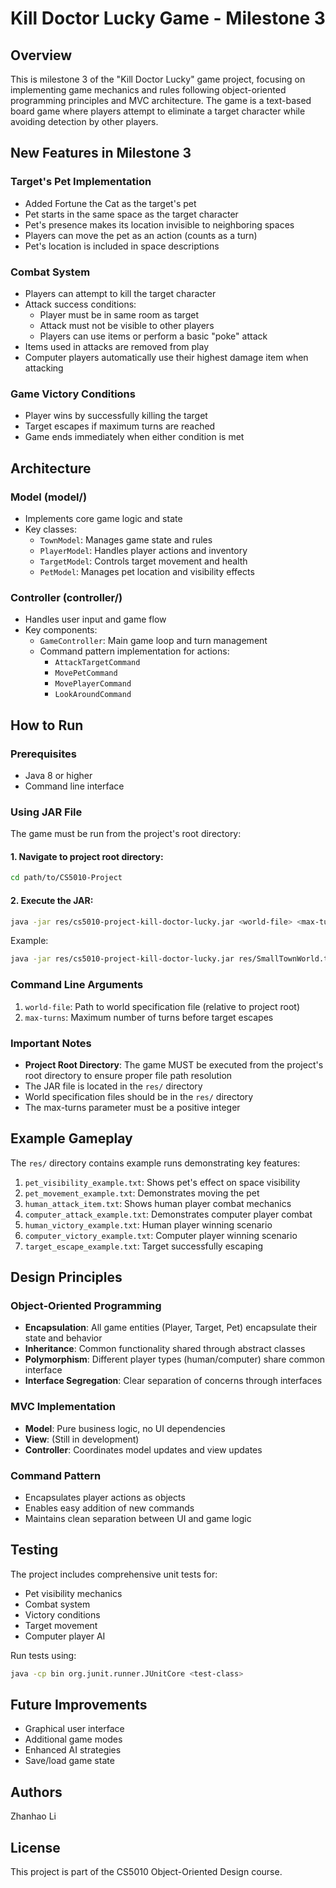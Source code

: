 # Kill Doctor Lucky Game - Milestone 3

## Overview

This is milestone 3 of the "Kill Doctor Lucky" game project, focusing on implementing game mechanics and rules following
object-oriented programming principles and MVC architecture. The game is a text-based board game where players attempt
to eliminate a target character while avoiding detection by other players.

## New Features in Milestone 3

### Target's Pet Implementation

- Added Fortune the Cat as the target's pet
- Pet starts in the same space as the target character
- Pet's presence makes its location invisible to neighboring spaces
- Players can move the pet as an action (counts as a turn)
- Pet's location is included in space descriptions

### Combat System

- Players can attempt to kill the target character
- Attack success conditions:
    - Player must be in same room as target
    - Attack must not be visible to other players
    - Players can use items or perform a basic "poke" attack
- Items used in attacks are removed from play
- Computer players automatically use their highest damage item when attacking

### Game Victory Conditions

- Player wins by successfully killing the target
- Target escapes if maximum turns are reached
- Game ends immediately when either condition is met

## Architecture

### Model (model/)

- Implements core game logic and state
- Key classes:
    - `TownModel`: Manages game state and rules
    - `PlayerModel`: Handles player actions and inventory
    - `TargetModel`: Controls target movement and health
    - `PetModel`: Manages pet location and visibility effects

### Controller (controller/)

- Handles user input and game flow
- Key components:
    - `GameController`: Main game loop and turn management
    - Command pattern implementation for actions:
        - `AttackTargetCommand`
        - `MovePetCommand`
        - `MovePlayerCommand`
        - `LookAroundCommand`

## How to Run

### Prerequisites

- Java 8 or higher
- Command line interface

### Using JAR File

The game must be run from the project's root directory:

#### 1. Navigate to project root directory:

```bash
cd path/to/CS5010-Project
```

#### 2. Execute the JAR:

```bash
java -jar res/cs5010-project-kill-doctor-lucky.jar <world-file> <max-turns>
```

Example:

```bash
java -jar res/cs5010-project-kill-doctor-lucky.jar res/SmallTownWorld.txt 50
```

### Command Line Arguments

1. `world-file`: Path to world specification file (relative to project root)
2. `max-turns`: Maximum number of turns before target escapes

### Important Notes

- **Project Root Directory**: The game MUST be executed from the project's root directory to ensure proper file path
  resolution
- The JAR file is located in the `res/` directory
- World specification files should be in the `res/` directory
- The max-turns parameter must be a positive integer

## Example Gameplay

The `res/` directory contains example runs demonstrating key features:

1. `pet_visibility_example.txt`: Shows pet's effect on space visibility
2. `pet_movement_example.txt`: Demonstrates moving the pet
3. `human_attack_item.txt`: Shows human player combat mechanics
4. `computer_attack_example.txt`: Demonstrates computer player combat
5. `human_victory_example.txt`: Human player winning scenario
6. `computer_victory_example.txt`: Computer player winning scenario
7. `target_escape_example.txt`: Target successfully escaping

## Design Principles

### Object-Oriented Programming

- **Encapsulation**: All game entities (Player, Target, Pet) encapsulate their state and behavior
- **Inheritance**: Common functionality shared through abstract classes
- **Polymorphism**: Different player types (human/computer) share common interface
- **Interface Segregation**: Clear separation of concerns through interfaces

### MVC Implementation

- **Model**: Pure business logic, no UI dependencies
- **View**: (Still in development)
- **Controller**: Coordinates model updates and view updates

### Command Pattern

- Encapsulates player actions as objects
- Enables easy addition of new commands
- Maintains clean separation between UI and game logic

## Testing

The project includes comprehensive unit tests for:

- Pet visibility mechanics
- Combat system
- Victory conditions
- Target movement
- Computer player AI

Run tests using:

```bash
java -cp bin org.junit.runner.JUnitCore <test-class>
```

## Future Improvements

- Graphical user interface
- Additional game modes
- Enhanced AI strategies
- Save/load game state

## Authors

Zhanhao Li

## License

This project is part of the CS5010 Object-Oriented Design course.